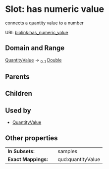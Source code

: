 
# Slot: has numeric value


connects a quantity value to a number

URI: [biolink:has_numeric_value](https://w3id.org/biolink/vocab/has_numeric_value)


## Domain and Range

[QuantityValue](QuantityValue.md) &#8594;  <sub>0..1</sub> [Double](types/Double.md)

## Parents


## Children


## Used by

 * [QuantityValue](QuantityValue.md)

## Other properties

|  |  |  |
| --- | --- | --- |
| **In Subsets:** | | samples |
| **Exact Mappings:** | | qud:quantityValue |

